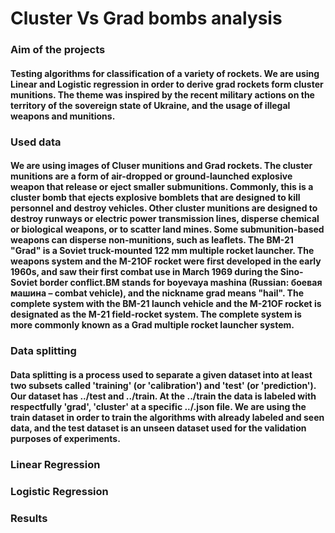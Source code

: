 # Cluster Vs Grad bombs analysis

### Aim of the projects
#### Testing algorithms for classification of a variety of rockets. We are using Linear and Logistic regression in order to derive grad rockets form cluster munitions. The theme was inspired by the recent military actions on the territory of the sovereign state of Ukraine, and the usage of illegal weapons and munitions.

### Used data
#### We are using images of Cluser munitions and Grad rockets. The cluster munitions are a form of air-dropped or ground-launched explosive weapon that release or eject smaller submunitions. Commonly, this is a cluster bomb that ejects explosive bomblets that are designed to kill personnel and destroy vehicles. Other cluster munitions are designed to destroy runways or electric power transmission lines, disperse chemical or biological weapons, or to scatter land mines. Some submunition-based weapons can disperse non-munitions, such as leaflets. The BM-21 "Grad" is a Soviet truck-mounted 122 mm multiple rocket launcher. The weapons system and the M-21OF rocket were first developed in the early 1960s, and saw their first combat use in March 1969 during the Sino-Soviet border conflict.BM stands for boyevaya mashina (Russian: боевая машина – combat vehicle), and the nickname grad means "hail". The complete system with the BM-21 launch vehicle and the M-21OF rocket is designated as the M-21 field-rocket system. The complete system is more commonly known as a Grad multiple rocket launcher system.

### Data splitting
#### Data splitting is a process used to separate a given dataset into at least two subsets called 'training' (or 'calibration') and 'test' (or 'prediction'). Our dataset has ../test and ../train. At the ../train the data is labeled with respectfully 'grad', 'cluster' at a specific ../.json file. We are using the train dataset in order to train the algorithms with already labeled and seen data, and the test dataset is an unseen dataset used for the validation purposes of experiments.

### Linear Regression

### Logistic Regression

### Results